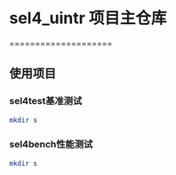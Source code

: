 # sel4_uintr 项目主仓库
====================

## 使用项目

### sel4test基准测试

```sh
mkdir s

```

### sel4bench性能测试

```sh
mkdir s

```






